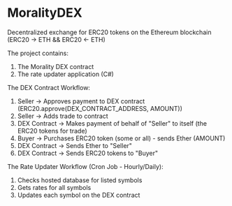 # MoralityDEX
Decentralized exchange for ERC20 tokens on the Ethereum blockchain (ERC20 -> ETH && ERC20 <- ETH)

The project contains:

1. The Morality DEX contract
2. The rate updater application (C#)

The DEX Contract Workflow:

1. Seller -> Approves payment to DEX contract (ERC20.approve(DEX_CONTRACT_ADDRESS, AMOUNT))
2. Seller -> Adds trade to contract 
3. DEX Contract -> Makes payment of behalf of "Seller" to itself (the ERC20 tokens for trade)
4. Buyer -> Purchases ERC20 token (some or all) - sends Ether (AMOUNT)
5. DEX Contract -> Sends Ether to "Seller"
6. DEX Contract -> Sends ERC20 tokens to "Buyer"

The Rate Updater Workflow (Cron Job - Hourly/Daily):

1. Checks hosted database for listed symbols
2. Gets rates for all symbols
3. Updates each symbol on the DEX contract
